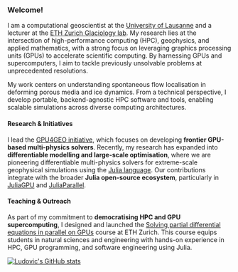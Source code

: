 ### Welcome!

I am a computational geoscientist at the [University of Lausanne](https://www.unil.ch/gse/home/menuinst/faculte/english.html) and a lecturer at the [ETH Zurich Glaciology lab](https://vaw.ethz.ch/en/research/glaciology.html). My research lies at the intersection of high-performance computing (HPC), geophysics, and applied mathematics, with a strong focus on leveraging graphics processing units (GPUs) to accelerate scientific computing. By harnessing GPUs and supercomputers, I aim to tackle previously unsolvable problems at unprecedented resolutions.

My work centers on understanding spontaneous flow localisation in deforming porous media and ice dynamics. From a technical perspective, I develop portable, backend-agnostic HPC software and tools, enabling scalable simulations across diverse computing architectures.

#### Research & Initiatives

I lead the [GPU4GEO initiative](https://GPU4GEO.org), which focuses on developing **frontier GPU-based multi-physics solvers**. Recently, my research has expanded into **differentiable modelling and large-scale optimisation**, where we are pioneering differentiable multi-physics solvers for extreme-scale geophysical simulations using the [Julia language](https://github.com/JuliaLang/julia/). Our contributions integrate with the broader **Julia open-source ecosystem**, particularly in [JuliaGPU](https://github.com/JuliaGPU) and [JuliaParallel](https://github.com/JuliaParallel).

#### Teaching & Outreach

As part of my commitment to **democratising HPC and GPU supercomputing**, I designed and launched the [Solving partial differential equations in parallel on GPUs](https://pde-on-gpu.vaw.ethz.ch) course at ETH Zurich. This course equips students in natural sciences and engineering with hands-on experience in HPC, GPU programming, and software engineering using Julia.


[![Ludovic's GitHub stats](https://github-readme-stats.vercel.app/api?username=luraess)](https://github.com/anuraghazra/github-readme-stats)
